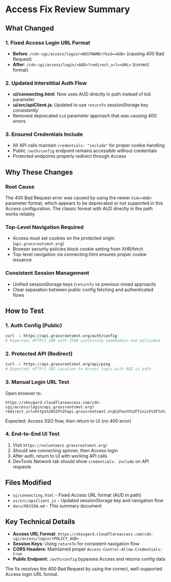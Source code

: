 # Access Fix Review Summary

## What Changed

### 1. Fixed Access Login URL Format
- **Before**: `/cdn-cgi/access/login/<HOSTNAME>?kid=<AUD>` (causing 400 Bad Request)
- **After**: `/cdn-cgi/access/login/<AUD>?redirect_url=<URL>` (correct format)

### 2. Updated Interstitial Auth Flow
- **ui/connecting.html**: Now uses AUD directly in path instead of kid parameter
- **ui/src/apiClient.js**: Updated to use `returnTo` sessionStorage key consistently
- Removed deprecated `kid` parameter approach that was causing 400 errors

### 3. Ensured Credentials Include
- All API calls maintain `credentials: "include"` for proper cookie handling
- Public `/auth/config` endpoint remains accessible without credentials
- Protected endpoints properly redirect through Access

## Why These Changes

### Root Cause
The 400 Bad Request error was caused by using the newer `kid=<AUD>` parameter format, which appears to be deprecated or not supported in this Access configuration. The classic format with AUD directly in the path works reliably.

### Top-Level Navigation Required
- Access must set cookies on the protected origin (`api.grassrootsmvt.org`)
- Browser security policies block cookie setting from XHR/fetch
- Top-level navigation via connecting.html ensures proper cookie issuance

### Consistent Session Management
- Unified sessionStorage keys (`returnTo` vs previous mixed approach)
- Clear separation between public config fetching and authenticated flows

## How to Test

### 1. Auth Config (Public)
```bash
curl -i https://api.grassrootsmvt.org/auth/config
# Expected: HTTP/2 200 with JSON containing teamDomain and policyAud
```

### 2. Protected API (Redirect)
```bash
curl -i https://api.grassrootsmvt.org/api/ping
# Expected: HTTP/2 302 Location to Access login with AUD in path
```

### 3. Manual Login URL Test
Open browser to:
```
https://skovgard.cloudflareaccess.com/cdn-cgi/access/login/api.grassrootsmvt.org?redirect_url=https%3A%2F%2Fapi.grassrootsmvt.org%2Fauth%2Ffinish%3Fto%3Dhttps%253A%252F%252Fvolunteers.grassrootsmvt.org%252F
```
Expected: Access SSO flow, then return to UI (no 400 error)

### 4. End-to-End UI Test
1. Visit `https://volunteers.grassrootsmvt.org/`
2. Should see connecting spinner, then Access login
3. After auth, return to UI with working API calls
4. DevTools Network tab should show `credentials: include` on API requests

## Files Modified

- `ui/connecting.html` - Fixed Access URL format (AUD in path)
- `ui/src/apiClient.js` - Updated sessionStorage key and navigation flow
- `docs/REVIEW.md` - This summary document

## Key Technical Details

- **Access URL Format**: `https://skovgard.cloudflareaccess.com/cdn-cgi/access/login/<POLICY_AUD>`
- **Session Keys**: Using `returnTo` for consistent navigation flow
- **CORS Headers**: Maintained proper `Access-Control-Allow-Credentials: true`
- **Public Endpoint**: `/auth/config` bypasses Access and returns config data

The fix resolves the 400 Bad Request by using the correct, well-supported Access login URL format.